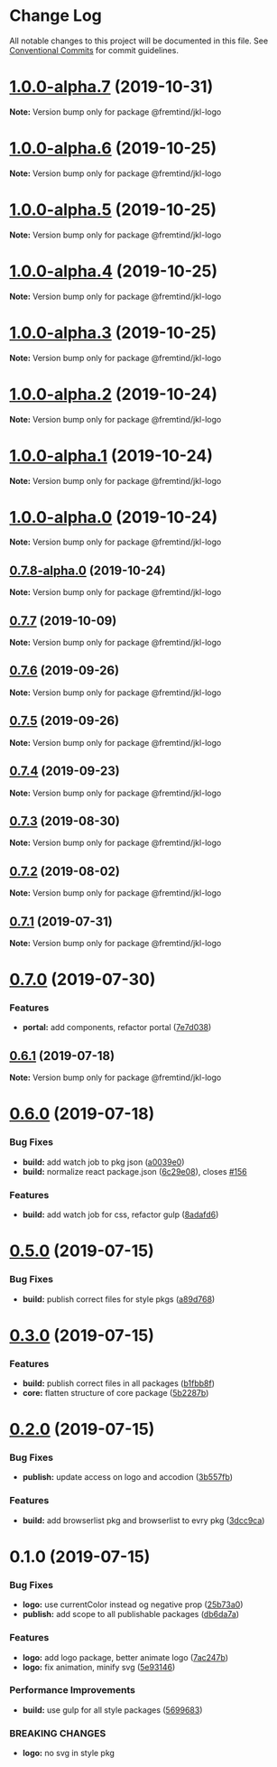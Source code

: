 # Change Log

All notable changes to this project will be documented in this file.
See [Conventional Commits](https://conventionalcommits.org) for commit guidelines.

# [1.0.0-alpha.7](https://github.com/fremtind/jokul/compare/@fremtind/jkl-logo@1.0.0-alpha.6...@fremtind/jkl-logo@1.0.0-alpha.7) (2019-10-31)

**Note:** Version bump only for package @fremtind/jkl-logo





# [1.0.0-alpha.6](https://github.com/fremtind/jokul/compare/@fremtind/jkl-logo@1.0.0-alpha.5...@fremtind/jkl-logo@1.0.0-alpha.6) (2019-10-25)

**Note:** Version bump only for package @fremtind/jkl-logo





# [1.0.0-alpha.5](https://github.com/fremtind/jokul/compare/@fremtind/jkl-logo@1.0.0-alpha.4...@fremtind/jkl-logo@1.0.0-alpha.5) (2019-10-25)

**Note:** Version bump only for package @fremtind/jkl-logo





# [1.0.0-alpha.4](https://github.com/fremtind/jokul/compare/@fremtind/jkl-logo@1.0.0-alpha.3...@fremtind/jkl-logo@1.0.0-alpha.4) (2019-10-25)

**Note:** Version bump only for package @fremtind/jkl-logo





# [1.0.0-alpha.3](https://github.com/fremtind/jokul/compare/@fremtind/jkl-logo@1.0.0-alpha.2...@fremtind/jkl-logo@1.0.0-alpha.3) (2019-10-25)

**Note:** Version bump only for package @fremtind/jkl-logo





# [1.0.0-alpha.2](https://github.com/fremtind/jokul/compare/@fremtind/jkl-logo@1.0.0-alpha.1...@fremtind/jkl-logo@1.0.0-alpha.2) (2019-10-24)

**Note:** Version bump only for package @fremtind/jkl-logo





# [1.0.0-alpha.1](https://github.com/fremtind/jokul/compare/@fremtind/jkl-logo@1.0.0-alpha.0...@fremtind/jkl-logo@1.0.0-alpha.1) (2019-10-24)

**Note:** Version bump only for package @fremtind/jkl-logo





# [1.0.0-alpha.0](https://github.com/fremtind/jokul/compare/@fremtind/jkl-logo@0.7.8-alpha.0...@fremtind/jkl-logo@1.0.0-alpha.0) (2019-10-24)

**Note:** Version bump only for package @fremtind/jkl-logo





## [0.7.8-alpha.0](https://github.com/fremtind/jokul/compare/@fremtind/jkl-logo@0.7.7...@fremtind/jkl-logo@0.7.8-alpha.0) (2019-10-24)

**Note:** Version bump only for package @fremtind/jkl-logo





## [0.7.7](https://github.com/fremtind/jokul/compare/@fremtind/jkl-logo@0.7.6...@fremtind/jkl-logo@0.7.7) (2019-10-09)

**Note:** Version bump only for package @fremtind/jkl-logo





## [0.7.6](https://github.com/fremtind/jokul/compare/@fremtind/jkl-logo@0.7.5...@fremtind/jkl-logo@0.7.6) (2019-09-26)

**Note:** Version bump only for package @fremtind/jkl-logo





## [0.7.5](https://github.com/fremtind/jokul/compare/@fremtind/jkl-logo@0.7.4...@fremtind/jkl-logo@0.7.5) (2019-09-26)

**Note:** Version bump only for package @fremtind/jkl-logo





## [0.7.4](https://github.com/fremtind/jokul/compare/@fremtind/jkl-logo@0.7.3...@fremtind/jkl-logo@0.7.4) (2019-09-23)

**Note:** Version bump only for package @fremtind/jkl-logo





## [0.7.3](https://github.com/fremtind/jokul/compare/@fremtind/jkl-logo@0.7.2...@fremtind/jkl-logo@0.7.3) (2019-08-30)

**Note:** Version bump only for package @fremtind/jkl-logo





## [0.7.2](https://github.com/fremtind/jokul/compare/@fremtind/jkl-logo@0.7.1...@fremtind/jkl-logo@0.7.2) (2019-08-02)

**Note:** Version bump only for package @fremtind/jkl-logo





## [0.7.1](https://github.com/fremtind/jokul/compare/@fremtind/jkl-logo@0.7.0...@fremtind/jkl-logo@0.7.1) (2019-07-31)

**Note:** Version bump only for package @fremtind/jkl-logo





# [0.7.0](https://github.com/fremtind/jokul/compare/@fremtind/jkl-logo@0.6.1...@fremtind/jkl-logo@0.7.0) (2019-07-30)


### Features

* **portal:** add components, refactor portal ([7e7d038](https://github.com/fremtind/jokul/commit/7e7d038))





## [0.6.1](https://github.com/fremtind/jokul/compare/@fremtind/jkl-logo@0.6.0...@fremtind/jkl-logo@0.6.1) (2019-07-18)

**Note:** Version bump only for package @fremtind/jkl-logo





# [0.6.0](https://github.com/fremtind/jokul/compare/@fremtind/jkl-logo@0.5.0...@fremtind/jkl-logo@0.6.0) (2019-07-18)


### Bug Fixes

* **build:** add watch job to pkg json ([a0039e0](https://github.com/fremtind/jokul/commit/a0039e0))
* **build:** normalize react package.json ([6c29e08](https://github.com/fremtind/jokul/commit/6c29e08)), closes [#156](https://github.com/fremtind/jokul/issues/156)


### Features

* **build:** add watch job for css, refactor gulp ([8adafd6](https://github.com/fremtind/jokul/commit/8adafd6))





# [0.5.0](https://github.com/fremtind/jokul/compare/@fremtind/jkl-logo@0.3.0...@fremtind/jkl-logo@0.5.0) (2019-07-15)


### Bug Fixes

* **build:** publish correct files for style pkgs ([a89d768](https://github.com/fremtind/jokul/commit/a89d768))





# [0.3.0](https://github.com/fremtind/jokul/compare/@fremtind/jkl-logo@0.2.0...@fremtind/jkl-logo@0.3.0) (2019-07-15)


### Features

* **build:** publish correct files in all packages ([b1fbb8f](https://github.com/fremtind/jokul/commit/b1fbb8f))
* **core:** flatten structure of core package ([5b2287b](https://github.com/fremtind/jokul/commit/5b2287b))





# [0.2.0](https://github.com/fremtind/jokul/compare/@fremtind/jkl-logo@0.1.0...@fremtind/jkl-logo@0.2.0) (2019-07-15)

### Bug Fixes

-   **publish:** update access on logo and accodion ([3b557fb](https://github.com/fremtind/jokul/commit/3b557fb))

### Features

-   **build:** add browserlist pkg and browserlist to evry pkg ([3dcc9ca](https://github.com/fremtind/jokul/commit/3dcc9ca))

# 0.1.0 (2019-07-15)

### Bug Fixes

-   **logo:** use currentColor instead og negative prop ([25b73a0](https://github.com/fremtind/jokul/commit/25b73a0))
-   **publish:** add scope to all publishable packages ([db6da7a](https://github.com/fremtind/jokul/commit/db6da7a))

### Features

-   **logo:** add logo package, better animate logo ([7ac247b](https://github.com/fremtind/jokul/commit/7ac247b))
-   **logo:** fix animation, minify svg ([5e93146](https://github.com/fremtind/jokul/commit/5e93146))

### Performance Improvements

-   **build:** use gulp for all style packages ([5699683](https://github.com/fremtind/jokul/commit/5699683))

### BREAKING CHANGES

-   **logo:** no svg in style pkg
